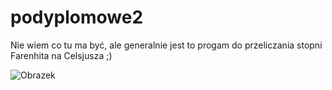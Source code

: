 # podyplomowe2
Nie wiem co tu ma być, ale generalnie jest to progam do przeliczania stopni Farenhita na Celsjusza ;)

![Obrazek](https://images.app.goo.gl/soTqB6x2axKLL54u9)

